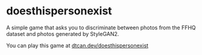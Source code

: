 # doesthispersonexist
A simple game that asks you to discriminate between photos from the FFHQ dataset and photos generated by StyleGAN2.

You can play this game at [dtcan.dev/doesthispersonexist](https://dtcan.dev/doesthispersonexist)
